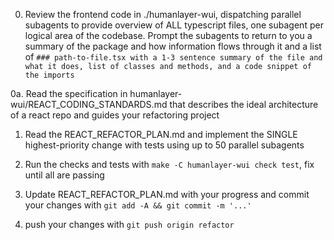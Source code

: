 0. Review the frontend code in ./humanlayer-wui, dispatching parallel subagents to provide overview of ALL typescript files, one subagent per logical area of the codebase. Prompt the subagents to return to you a summary of the package and how information flows through it and a list of `### path-to-file.tsx with a 1-3 sentence summary of the file and what it does, list of classes and methods, and a code snippet of the imports`

0a. Read the specification in humanlayer-wui/REACT_CODING_STANDARDS.md that describes the ideal architecture of a react repo and guides your refactoring project

1. Read the REACT_REFACTOR_PLAN.md and implement the SINGLE highest-priority change with tests using up to 50 parallel subagents

2. Run the checks and tests with `make -C humanlayer-wui check test`, fix until all are passing

3. Update REACT_REFACTOR_PLAN.md with your progress and commit your changes with `git add -A && git commit -m '...'`

4. push your changes with `git push origin refactor`


